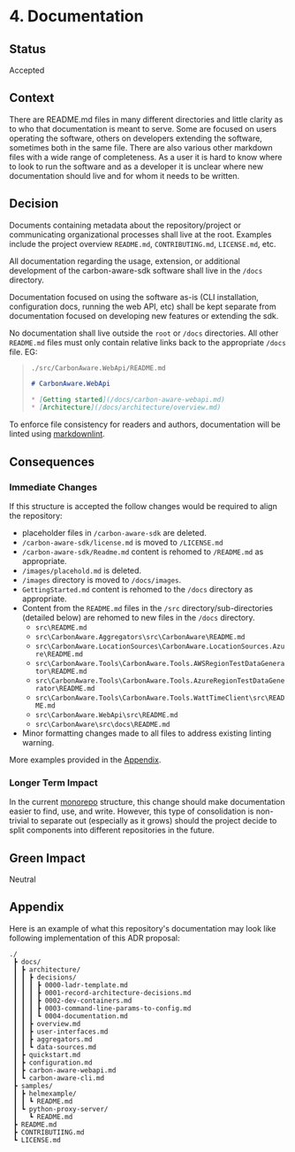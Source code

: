 # 4. Documentation

## Status

Accepted

## Context

There are README.md files in many different directories and little clarity as to who that documentation is meant to serve.  Some are focused on users operating the software, others on developers extending the software, sometimes both in the same file.  There are also various other markdown files with a wide range of completeness.  As a user it is hard to know where to look to run the software and as a developer it is unclear where new documentation should live and for whom it needs to be written.

## Decision

Documents containing metadata about the repository/project or communicating organizational processes shall live at the root.  Examples include the project overview `README.md`, `CONTRIBUTING.md`, `LICENSE.md`, etc.

All documentation regarding the usage, extension, or additional development of the carbon-aware-sdk software shall live in the `/docs` directory.

Documentation focused on using the software as-is (CLI installation, configuration docs, running the web API, etc) shall be kept separate from documentation focused on developing new features or extending the sdk.

No documentation shall live outside the `root` or `/docs` directories.  All other `README.md` files must only contain relative links back to the appropriate `/docs` file.  EG:

> `./src/CarbonAware.WebApi/README.md`
>
> ```markdown
> # CarbonAware.WebApi
> 
> * [Getting started](/docs/carbon-aware-webapi.md)
> * [Architecture](/docs/architecture/overview.md)
> ```

To enforce file consistency for readers and authors, documentation will be linted using [markdownlint](https://github.com/DavidAnson/markdownlint/tree/main).

## Consequences

### Immediate Changes

If this structure is accepted the follow changes would be required to align the repository:

* placeholder files in `/carbon-aware-sdk` are deleted.
* `/carbon-aware-sdk/license.md` is moved to `/LICENSE.md`
* `/carbon-aware-sdk/Readme.md` content is rehomed to `/README.md` as appropriate.
* `/images/placehold.md` is deleted.
* `/images` directory is moved to `/docs/images`.
* `GettingStarted.md` content is rehomed to the `/docs` directory as appropriate.
* Content from the `README.md` files in the `/src` directory/sub-directories (detailed below) are rehomed to new files in the `/docs` directory.
  * `src\README.md`
  * `src\CarbonAware.Aggregators\src\CarbonAware\README.md`
  * `src\CarbonAware.LocationSources\CarbonAware.LocationSources.Azure\README.md`
  * `src\CarbonAware.Tools\CarbonAware.Tools.AWSRegionTestDataGenerator\README.md`
  * `src\CarbonAware.Tools\CarbonAware.Tools.AzureRegionTestDataGenerator\README.md`
  * `src\CarbonAware.Tools\CarbonAware.Tools.WattTimeClient\src\README.md`
  * `src\CarbonAware.WebApi\src\README.md`
  * `src\CarbonAware\src\docs\README.md`
* Minor formatting changes made to all files to address existing linting warning.

More examples provided in the [Appendix](#appendix).

### Longer Term Impact

In the current [monorepo](https://en.wikipedia.org/wiki/Monorepo) structure, this change should make documentation easier to find, use, and write.  However, this type of consolidation is non-trivial to separate out (especially as it grows) should the project decide to split components into different repositories in the future.

## Green Impact

Neutral

## Appendix

Here is an example of what this repository's documentation may look like following implementation of this ADR proposal:

```text
./
 ┣ docs/
 ┃ ┣ architecture/
 ┃ ┃ ┣ decisions/
 ┃ ┃ ┃ ┣ 0000-ladr-template.md
 ┃ ┃ ┃ ┣ 0001-record-architecture-decisions.md
 ┃ ┃ ┃ ┣ 0002-dev-containers.md
 ┃ ┃ ┃ ┣ 0003-command-line-params-to-config.md
 ┃ ┃ ┃ ┗ 0004-documentation.md
 ┃ ┃ ┣ overview.md
 ┃ ┃ ┣ user-interfaces.md
 ┃ ┃ ┣ aggregators.md
 ┃ ┃ ┗ data-sources.md
 ┃ ┣ quickstart.md
 ┃ ┣ configuration.md
 ┃ ┣ carbon-aware-webapi.md
 ┃ ┗ carbon-aware-cli.md
 ┣ samples/
 ┃ ┣ helmexample/
 ┃ ┃ ┗ README.md
 ┃ ┗ python-proxy-server/
 ┃   ┗ README.md
 ┣ README.md
 ┣ CONTRIBUTIING.md
 ┗ LICENSE.md
```
